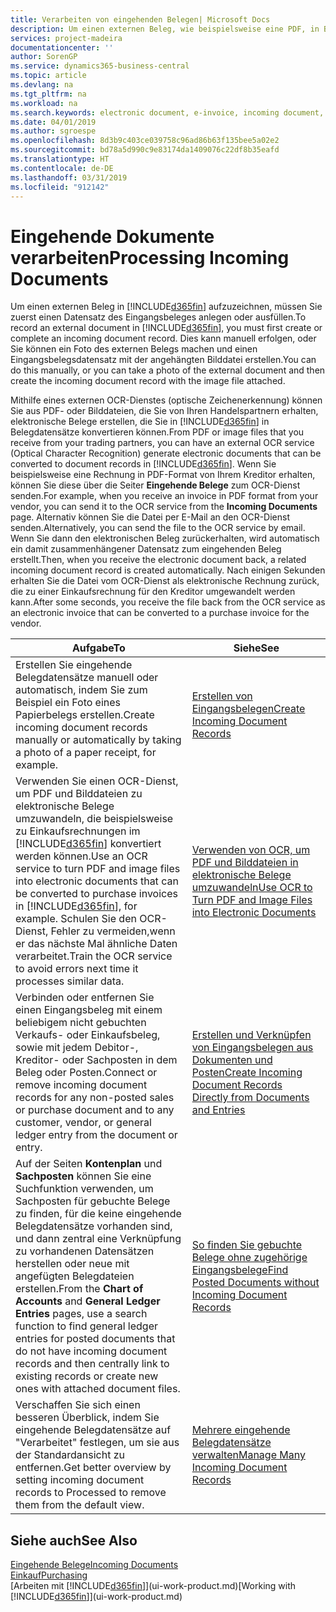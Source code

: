 ```yaml
---
title: Verarbeiten von eingehenden Belegen| Microsoft Docs
description: Um einen externen Beleg, wie beispielsweise eine PDF, in Business Central aufzuzeichnen, müssen Sie zuerst einen eingehenden Belegdatensatz erstellen oder fertig stellen.
services: project-madeira
documentationcenter: ''
author: SorenGP
ms.service: dynamics365-business-central
ms.topic: article
ms.devlang: na
ms.tgt_pltfrm: na
ms.workload: na
ms.search.keywords: electronic document, e-invoice, incoming document, OCR, ecommerce, document exchange, import invoice
ms.date: 04/01/2019
ms.author: sgroespe
ms.openlocfilehash: 8d3b9c403ce039758c96ad86b63f135bee5a02e2
ms.sourcegitcommit: bd78a5d990c9e83174da1409076c22df8b35eafd
ms.translationtype: HT
ms.contentlocale: de-DE
ms.lasthandoff: 03/31/2019
ms.locfileid: "912142"
---
```

# <a name="processing-incoming-documents"></a><span data-ttu-id="a5349-103">Eingehende Dokumente verarbeiten</span><span class="sxs-lookup"><span data-stu-id="a5349-103">Processing Incoming Documents</span></span>
<span data-ttu-id="a5349-104">Um einen externen Beleg in [!INCLUDE[d365fin](includes/d365fin_md.md)] aufzuzeichnen, müssen Sie zuerst einen Datensatz des Eingangsbeleges anlegen oder ausfüllen.</span><span class="sxs-lookup"><span data-stu-id="a5349-104">To record an external document in [!INCLUDE[d365fin](includes/d365fin_md.md)], you must first create or complete an incoming document record.</span></span> <span data-ttu-id="a5349-105">Dies kann manuell erfolgen, oder Sie können ein Foto des externen Belegs machen und einen Eingangsbelegsdatensatz mit der angehängten Bilddatei erstellen.</span><span class="sxs-lookup"><span data-stu-id="a5349-105">You can do this manually, or you can take a photo of the external document and then create the incoming document record with the image file attached.</span></span>

<span data-ttu-id="a5349-106">Mithilfe eines externen OCR-Dienstes (optische Zeichenerkennung) können Sie aus PDF- oder Bilddateien, die Sie von Ihren Handelspartnern erhalten, elektronische Belege erstellen, die Sie in [!INCLUDE[d365fin](includes/d365fin_md.md)] in Belegdatensätze konvertieren können.</span><span class="sxs-lookup"><span data-stu-id="a5349-106">From PDF or image files that you receive from your trading partners, you can have an external OCR service (Optical Character Recognition) generate electronic documents that can be converted to document records in [!INCLUDE[d365fin](includes/d365fin_md.md)].</span></span> <span data-ttu-id="a5349-107">Wenn Sie beispielsweise eine Rechnung in PDF-Format von Ihrem Kreditor erhalten, können Sie diese über die Seiter **Eingehende Belege** zum OCR-Dienst senden.</span><span class="sxs-lookup"><span data-stu-id="a5349-107">For example, when you receive an invoice in PDF format from your vendor, you can send it to the OCR service from the **Incoming Documents** page.</span></span> <span data-ttu-id="a5349-108">Alternativ können Sie die Datei per E-Mail an den OCR-Dienst senden.</span><span class="sxs-lookup"><span data-stu-id="a5349-108">Alternatively, you can send the file to the OCR service by email.</span></span> <span data-ttu-id="a5349-109">Wenn Sie dann den elektronischen Beleg zurückerhalten, wird automatisch ein damit zusammenhängener Datensatz zum eingehenden Beleg erstellt.</span><span class="sxs-lookup"><span data-stu-id="a5349-109">Then, when you receive the electronic document back, a related incoming document record is created automatically.</span></span> <span data-ttu-id="a5349-110">Nach einigen Sekunden erhalten Sie die Datei vom OCR-Dienst als elektronische Rechnung zurück, die zu einer Einkaufsrechnung für den Kreditor umgewandelt werden kann.</span><span class="sxs-lookup"><span data-stu-id="a5349-110">After some seconds, you receive the file back from the OCR service as an electronic invoice that can be converted to a purchase invoice for the vendor.</span></span>

| <span data-ttu-id="a5349-111">Aufgabe</span><span class="sxs-lookup"><span data-stu-id="a5349-111">To</span></span> | <span data-ttu-id="a5349-112">Siehe</span><span class="sxs-lookup"><span data-stu-id="a5349-112">See</span></span> |
| --- | --- |
| <span data-ttu-id="a5349-113">Erstellen Sie eingehende Belegdatensätze manuell oder automatisch, indem Sie zum Beispiel ein Foto eines Papierbelegs erstellen.</span><span class="sxs-lookup"><span data-stu-id="a5349-113">Create incoming document records manually or automatically by taking a photo of a paper receipt, for example.</span></span> |[<span data-ttu-id="a5349-114">Erstellen von Eingangsbelegen</span><span class="sxs-lookup"><span data-stu-id="a5349-114">Create Incoming Document Records</span></span>](across-how-create-income-document-records.md) |
| <span data-ttu-id="a5349-115">Verwenden Sie einen OCR-Dienst, um PDF und Bilddateien zu elektronische Belege umzuwandeln, die beispielsweise zu Einkaufsrechnungen im [!INCLUDE[d365fin](includes/d365fin_md.md)] konvertiert werden können.</span><span class="sxs-lookup"><span data-stu-id="a5349-115">Use an OCR service to turn PDF and image files into electronic documents that can be converted to purchase invoices in [!INCLUDE[d365fin](includes/d365fin_md.md)], for example.</span></span> <span data-ttu-id="a5349-116">Schulen Sie den OCR-Dienst, Fehler zu vermeiden,wenn er das nächste Mal ähnliche Daten verarbeitet.</span><span class="sxs-lookup"><span data-stu-id="a5349-116">Train the OCR service to avoid errors next time it processes similar data.</span></span> |[<span data-ttu-id="a5349-117">Verwenden von OCR, um PDF und Bilddateien in elektronische Belege umzuwandeln</span><span class="sxs-lookup"><span data-stu-id="a5349-117">Use OCR to Turn PDF and Image Files into Electronic Documents</span></span>](across-how-use-ocr-pdf-images-files.md) |
| <span data-ttu-id="a5349-118">Verbinden oder entfernen Sie einen Eingangsbeleg mit einem beliebigem nicht gebuchten Verkaufs- oder Einkaufsbeleg, sowie mit jedem Debitor-, Kreditor- oder Sachposten in dem Beleg oder Posten.</span><span class="sxs-lookup"><span data-stu-id="a5349-118">Connect or remove incoming document records for any non-posted sales or purchase document and to any customer, vendor, or general ledger entry from the document or entry.</span></span> |[<span data-ttu-id="a5349-119">Erstellen und Verknüpfen von Eingangsbelegen aus Dokumenten und Posten</span><span class="sxs-lookup"><span data-stu-id="a5349-119">Create Incoming Document Records Directly from Documents and Entries</span></span>](across-how-connect-disconnect-income-document-records.md) |
| <span data-ttu-id="a5349-120">Auf der Seiten **Kontenplan** und **Sachposten** können Sie eine Suchfunktion verwenden, um Sachposten für gebuchte Belege zu finden, für die keine eingehende Belegdatensätze vorhanden sind, und dann zentral eine Verknüpfung zu vorhandenen Datensätzen herstellen oder neue mit angefügten Belegdateien erstellen.</span><span class="sxs-lookup"><span data-stu-id="a5349-120">From the **Chart of Accounts** and **General Ledger Entries** pages, use a search function to find general ledger entries for posted documents that do not have incoming document records and then centrally link to existing records or create new ones with attached document files.</span></span> |[<span data-ttu-id="a5349-121">So finden Sie gebuchte Belege ohne zugehörige Eingangsbelege</span><span class="sxs-lookup"><span data-stu-id="a5349-121">Find Posted Documents without Incoming Document Records</span></span>](across-how-find-posted-documents-without-income-document-records.md) |
| <span data-ttu-id="a5349-122">Verschaffen Sie sich einen besseren Überblick, indem Sie eingehende Belegdatensätze auf "Verarbeitet" festlegen, um sie aus der Standardansicht zu entfernen.</span><span class="sxs-lookup"><span data-stu-id="a5349-122">Get better overview by setting incoming document records to Processed to remove them from the default view.</span></span> |[<span data-ttu-id="a5349-123">Mehrere eingehende Belegdatensätze verwalten</span><span class="sxs-lookup"><span data-stu-id="a5349-123">Manage Many Incoming Document Records</span></span>](across-how-manage-many-income-document-records.md) |

## <a name="see-also"></a><span data-ttu-id="a5349-124">Siehe auch</span><span class="sxs-lookup"><span data-stu-id="a5349-124">See Also</span></span>
[<span data-ttu-id="a5349-125">Eingehende Belege</span><span class="sxs-lookup"><span data-stu-id="a5349-125">Incoming Documents</span></span>](across-income-documents.md)  
[<span data-ttu-id="a5349-126">Einkauf</span><span class="sxs-lookup"><span data-stu-id="a5349-126">Purchasing</span></span>](purchasing-manage-purchasing.md)  
<span data-ttu-id="a5349-127">[Arbeiten mit [!INCLUDE[d365fin](includes/d365fin_md.md)]](ui-work-product.md)</span><span class="sxs-lookup"><span data-stu-id="a5349-127">[Working with [!INCLUDE[d365fin](includes/d365fin_md.md)]](ui-work-product.md)</span></span>
